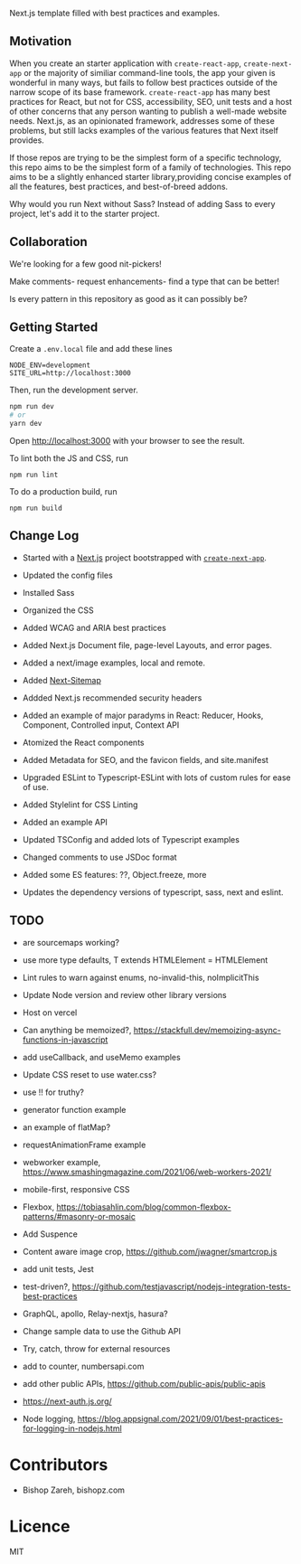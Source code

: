 
Next.js template filled with best practices and examples.

## Motivation

When you create an starter application with `create-react-app`, `create-next-app` or the majority of similiar command-line tools, the app your given is wonderful in many ways, but fails to follow best practices outside of the narrow scope of its base framework. `create-react-app` has many best practices for React, but not for CSS, accessibility, SEO, unit tests and a host of other concerns that any person wanting to publish a well-made website needs. Next.js, as an opinionated framework, addresses some of these problems, but still lacks examples of the various features that Next itself provides.

If those repos are trying to be the simplest form of a specific technology, this repo aims to be the simplest form of a family of technologies. This repo aims to be a slightly enhanced starter library,providing concise examples of all the features, best practices, and best-of-breed addons.

Why would you run Next without Sass? Instead of adding Sass to every project, let's add it to the starter project.


## Collaboration

We're looking for a few good nit-pickers!

Make comments- request enhancements- find a type that can be better!

Is every pattern in this repository as good as it can possibly be?

## Getting Started

Create a `.env.local` file and add these lines

```
NODE_ENV=development
SITE_URL=http://localhost:3000
```

Then, run the development server.

```bash
npm run dev
# or
yarn dev
```

Open [http://localhost:3000](http://localhost:3000) with your browser to see the result.

To lint both the JS and CSS, run

```
npm run lint
```

To do a production build, run

```
npm run build
```



## Change Log

+ Started with a [Next.js](https://nextjs.org/) project bootstrapped with [`create-next-app`](https://github.com/vercel/next.js/tree/canary/packages/create-next-app).

+ Updated the config files

+ Installed Sass
+ Organized the CSS
+ Added WCAG and ARIA best practices

+ Added Next.js Document file, page-level Layouts, and error pages.
+ Added a next/image examples, local and remote.
+ Added [Next-Sitemap](https://www.npmjs.com/package/next-sitemap)
+ Addded Next.js recommended security headers

+ Added an example of major paradyms in React: Reducer, Hooks, Component, Controlled input, Context API
+ Atomized the React components

+ Added Metadata for SEO, and the favicon fields, and site.manifest

+ Upgraded ESLint to Typescript-ESLint with lots of custom rules for ease of use.
+ Added Stylelint for CSS Linting

+ Added an example API

+ Updated TSConfig and added lots of Typescript examples

+ Changed comments to use JSDoc format
+ Added some ES features: ??, Object.freeze, more

+ Updates the dependency versions of typescript, sass, next and eslint.


## TODO

+ are sourcemaps working?

+ use more type defaults, T extends HTMLElement = HTMLElement
+ Lint rules to warn against enums, no-invalid-this, noImplicitThis

+ Update Node version and review other library versions
+ Host on vercel

+ Can anything be memoized?, https://stackfull.dev/memoizing-async-functions-in-javascript
+ add useCallback, and useMemo examples
+ Update CSS reset to use water.css?
+ use !! for truthy?
+ generator function example
+ an example of flatMap?
+ requestAnimationFrame example
+ webworker example, https://www.smashingmagazine.com/2021/06/web-workers-2021/

+ mobile-first, responsive CSS
+ Flexbox, https://tobiasahlin.com/blog/common-flexbox-patterns/#masonry-or-mosaic

+ Add Suspence
+ Content aware image crop, https://github.com/jwagner/smartcrop.js

+ add unit tests, Jest
+ test-driven?, https://github.com/testjavascript/nodejs-integration-tests-best-practices

+ GraphQL, apollo, Relay-nextjs, hasura?
+ Change sample data to use the Github API
+ Try, catch, throw for external resources
+ add to counter, numbersapi.com
+ add other public APIs, https://github.com/public-apis/public-apis
+ https://next-auth.js.org/
+ Node logging, https://blog.appsignal.com/2021/09/01/best-practices-for-logging-in-nodejs.html


# Contributors

+ Bishop Zareh, bishopz.com

# Licence

MIT

